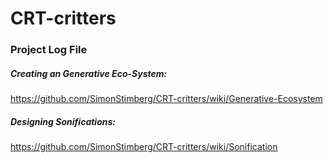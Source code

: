# CRT-critters

### Project Log File  
##### Creating an Generative Eco-System:  
https://github.com/SimonStimberg/CRT-critters/wiki/Generative-Ecosystem
##### Designing Sonifications:  
https://github.com/SimonStimberg/CRT-critters/wiki/Sonification
